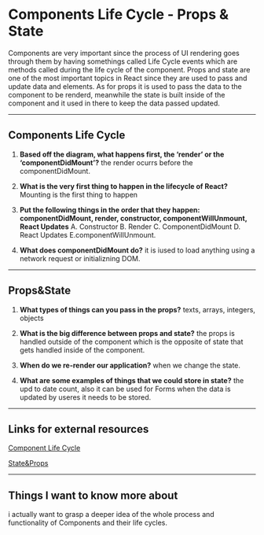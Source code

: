 # Components Life Cycle - Props & State
Components are very important since the process of UI rendering goes through them by having somethings called Life Cycle events which are methods called during the life cycle of the component.
Props and state are one of the most important topics in React since they are used to pass and update data and elements.
As for props it is used to pass the data to the component to be renderd, meanwhile the state is built inside of the component and it used in there to keep the data passed updated.

***
## Components Life Cycle

1. **Based off the diagram, what happens first, the ‘render’ or the ‘componentDidMount’?**
the render ocurrs before the componentDidMount.

2. **What is the very first thing to happen in the lifecycle of React?** 
Mounting is the first thing to happen

3. **Put the following things in the order that they happen: componentDidMount, render, constructor, componentWillUnmount, React Updates**
A. Constructor  B. Render  C. ComponentDidMount  D. React Updates  E.componentWillUnmount.

4. **What does componentDidMount do?**
it is iused to load anything using a network request or initializning DOM.

***
## Props&State 

1. **What types of things can you pass in the props?**
  texts, arrays, integers, objects

2. **What is the big difference between props and state?**
the props is handled outside of the component which is the opposite of state that gets handled inside of the component.

3. **When do we re-render our application?** 
when we change the state.

4. **What are some examples of things that we could store in state?**
the upd to date count, also it can be used for Forms when the data is updated by useres it needs to be stored.

***
## Links for external resources 
[Component Life Cycle](https://medium.com/@joshuablankenshipnola/react-component-lifecycle-events-cb77e670a093)

[State&Props](https://www.youtube.com/watch?v=IYvD9oBCuJI)

***
## Things I want to know more about
i actually want to grasp a deeper idea of the whole process and functionality of Components and their life cycles.